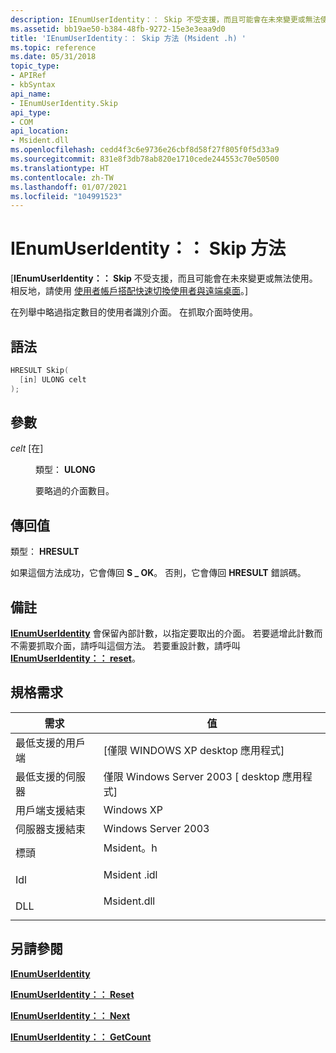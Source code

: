```yaml
---
description: IEnumUserIdentity：： Skip 不受支援，而且可能會在未來變更或無法使用。 相反地，請使用使用者帳戶搭配快速切換使用者與遠端桌面。
ms.assetid: bb19ae50-b384-48fb-9272-15e3e3eaa9d0
title: 'IEnumUserIdentity：： Skip 方法 (Msident .h) '
ms.topic: reference
ms.date: 05/31/2018
topic_type:
- APIRef
- kbSyntax
api_name:
- IEnumUserIdentity.Skip
api_type:
- COM
api_location:
- Msident.dll
ms.openlocfilehash: cedd4f3c6e9736e26cbf8d58f27f805f0f5d33a9
ms.sourcegitcommit: 831e8f3db78ab820e1710cede244553c70e50500
ms.translationtype: HT
ms.contentlocale: zh-TW
ms.lasthandoff: 01/07/2021
ms.locfileid: "104991523"
---
```

# <a name="ienumuseridentityskip-method"></a>IEnumUserIdentity：： Skip 方法

\[**IEnumUserIdentity：： Skip** 不受支援，而且可能會在未來變更或無法使用。 相反地，請使用 [使用者帳戶搭配快速切換使用者與遠端桌面](fastuserswitching.md)。\]

在列舉中略過指定數目的使用者識別介面。 在抓取介面時使用。

## <a name="syntax"></a>語法


```C++
HRESULT Skip(
  [in] ULONG celt
);
```



## <a name="parameters"></a>參數

<dl> <dt>

*celt* \[在\]
</dt> <dd>

類型： **ULONG**

要略過的介面數目。

</dd> </dl>

## <a name="return-value"></a>傳回值

類型： **HRESULT**

如果這個方法成功，它會傳回 **S \_ OK**。 否則，它會傳回 **HRESULT** 錯誤碼。

## <a name="remarks"></a>備註

[**IEnumUserIdentity**](ienumuseridentity.md) 會保留內部計數，以指定要取出的介面。 若要遞增此計數而不需要抓取介面，請呼叫這個方法。 若要重設計數，請呼叫 [**IEnumUserIdentity：： reset**](ienumuseridentity-reset.md)。

## <a name="requirements"></a>規格需求



| 需求 | 值 |
|-------------------------------------|----------------------------------------------------------------------------------------|
| 最低支援的用戶端<br/> | \[僅限 WINDOWS XP desktop 應用程式\]<br/>                                            |
| 最低支援的伺服器<br/> | 僅限 Windows Server 2003 \[ desktop 應用程式\]<br/>                                   |
| 用戶端支援結束<br/>    | Windows XP<br/>                                                                  |
| 伺服器支援結束<br/>    | Windows Server 2003<br/>                                                         |
| 標頭<br/>                   | <dl> <dt>Msident。h</dt> </dl>   |
| Idl<br/>                      | <dl> <dt>Msident .idl</dt> </dl> |
| DLL<br/>                      | <dl> <dt>Msident.dll</dt> </dl> |



## <a name="see-also"></a>另請參閱

<dl> <dt>

[**IEnumUserIdentity**](ienumuseridentity.md)
</dt> <dt>

[**IEnumUserIdentity：： Reset**](ienumuseridentity-reset.md)
</dt> <dt>

[**IEnumUserIdentity：： Next**](ienumuseridentity-next.md)
</dt> <dt>

[**IEnumUserIdentity：： GetCount**](ienumuseridentity-getcount.md)
</dt> </dl>

 

 




